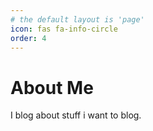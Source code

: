 ```yaml
---
# the default layout is 'page'
icon: fas fa-info-circle
order: 4
---
```


# About Me

I blog about stuff i want to blog.